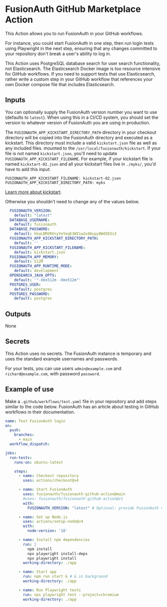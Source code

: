 # FusionAuth GitHub Marketplace Action

This Action allows you to run FusionAuth in your GitHub workflows.

For instance, you could start FusionAuth in one step, then run login tests using Playwright in the next step, ensuring that any changes committed to your repository don't break a user's ability to log in.

This Action uses PostgreSQL database search for user search functionality, not Elasticsearch. The Elasticsearch Docker image is too resource intensive for GitHub workflows. If you need to support tests that use Elasticsearch, rather write a custom step in your GitHub workflow that references your own Docker compose file that includes Elasticsearch.

## Inputs

You can optionally supply the FusionAuth version number you want to use (defaults to `latest`). When using this in a CI/CD system, you should set the version to whatever version of FusionAuth you are using in production.

The `FUSIONAUTH_APP_KICKSTART_DIRECTORY_PATH` directory in your checkout directory will be copied into the FusionAuth directory and executed as a kickstart. This directory must include a valid `kickstart.json` file as well as any included files. mounted to the `/usr/local/fusionauth/kickstart`. If your file is not named `kickstart.json`, you'll need to update `FUSIONAUTH_APP_KICKSTART_FILENAME`. For example, if your kickstart file is named `kickstart-02.json` and all your kickstart files live in `./myks/`, you'd have to add this input:

```
FUSIONAUTH_APP_KICKSTART_FILENAME: kickstart-02.json
FUSIONAUTH_APP_KICKSTART_DIRECTORY_PATH: myks
```

[Learn more about kickstart](https://fusionauth.io/docs/get-started/download-and-install/development/kickstart).

Otherwise you shouldn't need to change any of the values below.

```yaml
  FUSIONAUTH_VERSION:
    default: "latest"
  DATABASE_USERNAME:
    default: fusionauth
  DATABASE_PASSWORD:
    default: hkaLBM3RVnyYeYeqE3WI1w2e4Avpy0Wd5O3s3
  FUSIONAUTH_APP_KICKSTART_DIRECTORY_PATH:
    default: ''
  FUSIONAUTH_APP_KICKSTART_FILENAME:
    default: kickstart.json
  FUSIONAUTH_APP_MEMORY:
    default: 512M
  FUSIONAUTH_APP_RUNTIME_MODE:
    default: development
  OPENSEARCH_JAVA_OPTS:
    default: '"-Xms512m -Xmx512m"'
  POSTGRES_USER:
    default: postgres
  POSTGRES_PASSWORD:
    default: postgres
```

## Outputs

None

## Secrets

This Action uses no secrets. The FusionAuth instance is temporary and uses the standard example usernames and passwords.

For your tests, you can use users `admin@example.com` and `richard@example.com`, with password `password`.

## Example of use

Make a `.github/workflows/test.yaml` file in your repository and add steps similar to the code below. FusionAuth has an article about testing in GitHub workflows in their documentation.

```yaml
name: Test FusionAuth login
on:
  push:
    branches:
      - main
  workflow_dispatch:

jobs:
  run-tests:
    runs-on: ubuntu-latest

    steps:
      - name: Checkout repository
        uses: actions/checkout@v4

      - name: Start FusionAuth
        uses: fusionauth/fusionauth-github-action@main
        #uses: fusionauth/fusionauth-github-action@v1
        with:
          FUSIONAUTH_VERSION: "latest" # Optional: provide FusionAuth version number otherwise it defaults to latest

      - name: Set up Node.js
        uses: actions/setup-node@v4
        with:
          node-version: '18'

      - name: Install npm dependencies
        run: |
          npm install
          npx playwright install-deps
          npx playwright install
        working-directory: ./app

      - name: Start app
        run: npm run start & # & in background
        working-directory: ./app

      - name: Run Playwright tests
        run: npx playwright test --project=chromium
        working-directory: ./app
```
